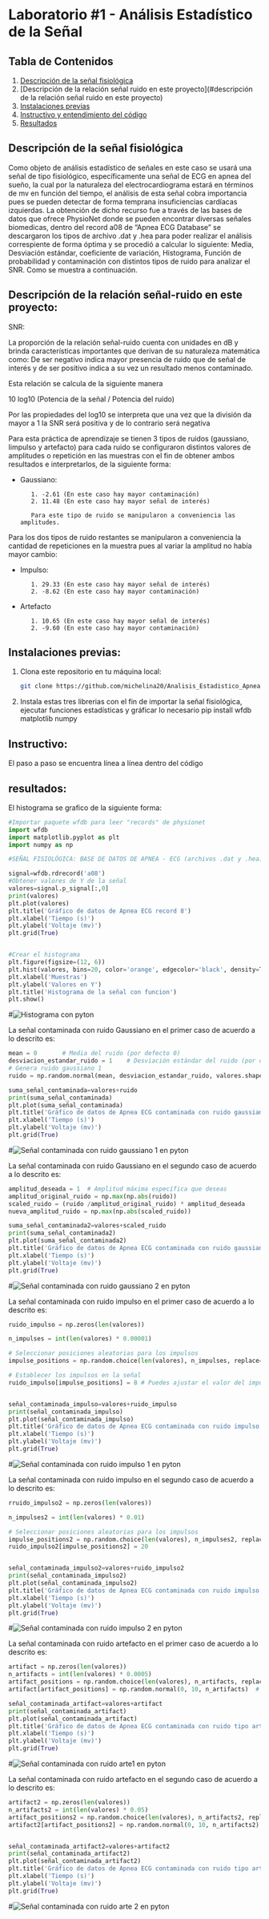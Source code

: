 # Laboratorio #1 - Análisis Estadístico de la Señal

## Tabla de Contenidos
1. [Descripción de la señal fisiológica](#descripción)
2. [Descripción de la relación señal ruido en este proyecto](#descripción de la relación señal ruido en este proyecto)
3. [Instalaciones previas](#instalación)
4. [Instructivo y entendimiento del código](#instructivo)
5. [Resultados](#resultados)



## Descripción de la señal fisiológica

Como objeto  de análisis estadístico de señales en este caso se usará una señal de tipo fisiológico, específicamente una señal de ECG en apnea del sueño, la cual por la naturaleza del electrocardiograma estará en términos de mv en función del tiempo, el análisis de esta señal cobra importancia pues se pueden detectar de forma temprana insuficiencias cardíacas izquierdas. La obtención de dicho recurso fue a través de  las bases de datos que ofrece PhysioNet donde se pueden encontrar diversas señales biomedicas, dentro del record a08 de “Apnea ECG Database” se descargaron los tipos de archivo .dat y .hea para poder realizar el análisis correspiente de forma óptima y se procedió a calcular lo siguiente: Media, Desviación estándar, coeficiente de variación, Histograma, Función de probabilidad y contaminación con distintos tipos de ruido para analizar el SNR. Como se muestra a continuación.

## Descripción de la relación señal-ruido en este proyecto:

SNR: 

La proporción de la relación señal-ruido cuenta con unidades en dB y brinda características importantes que derivan de su naturaleza matemática como: De ser negativo indica mayor presencia de ruido que de señal de interés y de ser positivo indica a su vez un resultado menos contaminado. 

Esta relación se calcula de la siguiente manera 

10 log10 (Potencia de la señal / Potencia del ruido)

Por las propiedades del log10 se interpreta que una vez que la división da mayor a 1 la SNR será positiva y de lo contrario será negativa

Para esta práctica de aprendizaje se tienen 3 tipos de ruidos (gaussiano, Iimpulso y artefacto) para cada ruido se configuraron distintos valores de amplitudes o repetición en las muestras con el fin de obtener ambos resultados e interpretarlos, de la siguiente forma: 

* Gaussiano: 

         1. -2.61 (En este caso hay mayor contaminación)
         2. 11.48 (En este caso hay mayor señal de interés)

         Para este tipo de ruido se manipularon a conveniencia las amplitudes. 

Para los dos tipos de ruido restantes se manipularon a conveniencia la cantidad de repeticiones en la muestra pues al variar la amplitud no había mayor cambio:

* Impulso:

         1. 29.33 (En este caso hay mayor señal de interés)
         2. -8.62 (En este caso hay mayor contaminación)

* Artefacto 

         1. 10.65 (En este caso hay mayor señal de interés)
         2. -9.60 (En este caso hay mayor contaminación)


## Instalaciones previas:

1. Clona este repositorio en tu máquina local:

   ```bash
   git clone https://github.com/michelina20/Analisis_Estadistico_Apnea_ECG.git

2. Instala estas tres librerias con el fin de importar la señal fisiológica, ejecutar funciones estadísticas y gráficar lo necesario
   pip install wfdb matplotlib numpy


## Instructivo:

El paso a paso se encuentra línea a línea dentro del código

## resultados:

El histograma se grafico de la siguiente forma:
```python
#Importar paquete wfdb para leer "records" de physionet
import wfdb
import matplotlib.pyplot as plt 
import numpy as np

#SEÑAL FISIOLÓGICA: BASE DE DATOS DE APNEA - ECG (archivos .dat y .hea)

signal=wfdb.rdrecord('a08')
#Obtener valores de Y de la señal 
valores=signal.p_signal[:,0]
print(valores)
plt.plot(valores)
plt.title('Gráfico de datos de Apnea ECG record 8')
plt.xlabel('Tiempo (s)')
plt.ylabel('Voltaje (mv)')
plt.grid(True)


#Crear el histograma
plt.figure(figsize=(12, 6))
plt.hist(valores, bins=20, color='orange', edgecolor='black', density=True)
plt.xlabel('Muestras')
plt.ylabel('Valores en Y')
plt.title('Histograma de la señal con funcion')
plt.show()

```

#![Histograma con pyton](histogramaaa.png)


La señal contaminada con ruido Gaussiano en el primer caso de acuerdo a lo descrito es:

```python
mean = 0       # Media del ruido (por defecto 0)
desviacion_estandar_ruido = 1    # Desviación estándar del ruido (por defecto 1)
# Genera ruido gaussiano 1
ruido = np.random.normal(mean, desviacion_estandar_ruido, valores.shape)

suma_señal_contaminada=valores+ruido
print(suma_señal_contaminada)
plt.plot(suma_señal_contaminada)
plt.title('Gráfico de datos de Apnea ECG contaminada con ruido gaussiano')
plt.xlabel('Tiempo (s)')
plt.ylabel('Voltaje (mv)')
plt.grid(True)

```

#![Señal contaminada con ruido gaussiano 1 en pyton](señalconruio_gauss1.png)

La señal contaminada con ruido Gaussiano en el segundo caso de acuerdo a lo descrito es:

```python
amplitud_deseada = 1  # Amplitud máxima específica que deseas
amplitud_original_ruido = np.max(np.abs(ruido))
scaled_ruido = (ruido /amplitud_original_ruido) * amplitud_deseada
nueva_amplitud_ruido = np.max(np.abs(scaled_ruido))

suma_señal_contaminada2=valores+scaled_ruido
print(suma_señal_contaminada2)
plt.plot(suma_señal_contaminada2)
plt.title('Gráfico de datos de Apnea ECG contaminada con ruido gaussiano')
plt.xlabel('Tiempo (s)')
plt.ylabel('Voltaje (mv)')
plt.grid(True)


```

#![Señal contaminada con ruido gaussiano 2 en pyton](señalconruio_gauss1.png)

La señal contaminada con ruido impulso en el primer caso de acuerdo a lo descrito es:

```python
ruido_impulso = np.zeros(len(valores))

n_impulses = int(len(valores) * 0.00001)

# Seleccionar posiciones aleatorias para los impulsos
impulse_positions = np.random.choice(len(valores), n_impulses, replace=False)

# Establecer los impulsos en la señal
ruido_impulso[impulse_positions] = 8 # Puedes ajustar el valor del impulso según sea necesario


señal_contaminada_impulso=valores+ruido_impulso
print(señal_contaminada_impulso)
plt.plot(señal_contaminada_impulso)
plt.title('Gráfico de datos de Apnea ECG contaminada con ruido impulso')
plt.xlabel('Tiempo (s)')
plt.ylabel('Voltaje (mv)')
plt.grid(True)

```
#![Señal contaminada con ruido impulso 1 en pyton](señalconruidoimp.png)


La señal contaminada con ruido impulso en el segundo caso de acuerdo a lo descrito es:

```python
rruido_impulso2 = np.zeros(len(valores))

n_impulses2 = int(len(valores) * 0.01)

# Seleccionar posiciones aleatorias para los impulsos
impulse_positions2 = np.random.choice(len(valores), n_impulses2, replace=False)
ruido_impulso2[impulse_positions2] = 20


señal_contaminada_impulso2=valores+ruido_impulso2
print(señal_contaminada_impulso2)
plt.plot(señal_contaminada_impulso2)
plt.title('Gráfico de datos de Apnea ECG contaminada con ruido impulso 2')
plt.xlabel('Tiempo (s)')
plt.ylabel('Voltaje (mv)')
plt.grid(True)

```
#![Señal contaminada con ruido impulso 2 en pyton](señalconruidoimp2.png)




La señal contaminada con ruido artefacto en el primer caso de acuerdo a lo descrito es:

```python
artifact = np.zeros(len(valores))
n_artifacts = int(len(valores) * 0.0005)
artifact_positions = np.random.choice(len(valores), n_artifacts, replace=False)
artifact[artifact_positions] = np.random.normal(0, 10, n_artifacts)  # Artefactos aleatorios grandes

señal_contaminada_artifact=valores+artifact
print(señal_contaminada_artifact)
plt.plot(señal_contaminada_artifact)
plt.title('Gráfico de datos de Apnea ECG contaminada con ruido tipo artefacto')
plt.xlabel('Tiempo (s)')
plt.ylabel('Voltaje (mv)')
plt.grid(True)
```
#![Señal contaminada con ruido arte1 en pyton](señalconruidoarte1.png)




La señal contaminada con ruido artefacto en el segundo caso de acuerdo a lo descrito es:

```python
artifact2 = np.zeros(len(valores))
n_artifacts2 = int(len(valores) * 0.05)
artifact_positions2 = np.random.choice(len(valores), n_artifacts2, replace=False)
artifact2[artifact_positions2] = np.random.normal(0, 10, n_artifacts2)  # Artefactos aleatorios grandes


señal_contaminada_artifact2=valores+artifact2
print(señal_contaminada_artifact2)
plt.plot(señal_contaminada_artifact2)
plt.title('Gráfico de datos de Apnea ECG contaminada con ruido tipo artefacto 2')
plt.xlabel('Tiempo (s)')
plt.ylabel('Voltaje (mv)')
plt.grid(True)
```
#![Señal contaminada con ruido arte 2 en pyton](señalconruidoarte2.png)



